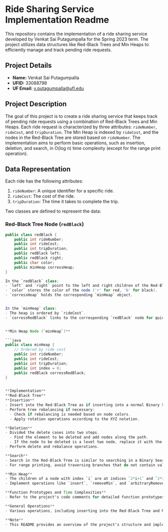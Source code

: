 # Ride Sharing Service Implementation Readme

This repository contains the implementation of a ride sharing service developed by Venkat Sai Putagumpalla for the Spring 2023 term. The project utilizes data structures like Red-Black Trees and Min Heaps to efficiently manage and track pending ride requests.

## Project Details

- **Name:** Venkat Sai Putagumpalla
- **UFID:** 33088798
- **UF Email:** v.putagumpalla@ufl.edu

## Project Description

The goal of this project is to create a ride sharing service that keeps track of pending ride requests using a combination of Red-Black Trees and Min Heaps. Each ride request is characterized by three attributes: `rideNumber`, `rideCost`, and `tripDuration`. The Min Heap is indexed by `rideCost`, and the nodes in the Red-Black Tree are stored based on `rideNumber`. The implementation aims to perform basic operations, such as insertion, deletion, and search, in O(log n) time complexity (except for the range print operation).

## Data Representation

Each ride has the following attributes:

1. `rideNumber`: A unique identifier for a specific ride.
2. `rideCost`: The cost of the ride.
3. `tripDuration`: The time it takes to complete the trip.

Two classes are defined to represent the data:

### Red-Black Tree Node (`redBlack`)

```java
public class redBlack {
    public int rideNumber;
    public int rideCost;
    public int tripDuration;
    public redBlack left;
    public redBlack right;
    public char color;
    public minHeap corressHeap;
}

In the `redBlack` class:
- `left` and `right` point to the left and right children of the Red-Black Tree.
- `color` stores the color of the node ('r' for red, 'b' for black).
- `corressHeap` holds the corresponding `minHeap` object.


In the `minHeap` class:
- The heap is ordered by `rideCost`.
- `corressRedBlack` links to the corresponding `redBlack` node for quick access.


**Min Heap Node (`minHeap`)**

```java
public class minHeap {
    // Ordered by ride cost
    public int rideNumber;
    public int rideCost;
    public int tripDuration;
    public int index = 0;
    public redBlack corressRedBlack;
}


**Implementation**
**Red-Black Tree**
**Insertion**
- Insert into the Red-Black Tree as if inserting into a normal Binary Search Tree.
- Perform tree rebalancing if necessary:
  - Check if rebalancing is needed based on node colors.
  - Apply rotation operations according to the XYZ notation.

**Deletion**
- Divided the delete cases into two steps.
  - Find the element to be deleted and add nodes along the path.
  - If the node to be deleted is a level two node, replace it with the largest node in the right subtree and delete that node.
- Perform delete and rebalance operations.

**Search**
- Search in the Red-Black Tree is similar to searching in a Binary Search Tree.
- For range printing, avoid traversing branches that do not contain values in the range.

**Min Heap**
- The children of a node with index `i` are at indices `2*i+1` and `2*i+2`.
- Implement operations like `insert`, `removeMin`, and `arbitraryRemove` following the heap property.

**Function Prototypes and Time Complexities**
- Refer to the project's code comments for detailed function prototypes and their respective time and space complexities.

**General Operations**
- Various operations, including inserting into the Red-Black Tree and Min Heap, deleting, searching, and updating rides, are implemented. Refer to the project's code comments for specific details about these operations and their time and space complexities.

**Note**
- This README provides an overview of the project's structure and implementation. Refer to the source code for comprehensive details on the code implementation and usage. For any inquiries, feel free to contact Venkat Sai Putagumpalla at v.putagumpalla@ufl.edu.
